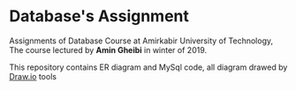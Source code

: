 # Database's Assignment
Assignments of Database Course at Amirkabir University of Technology, The course lectured by **Amin Gheibi** in winter of 2019.

This repository contains ER diagram and MySql code, all diagram drawed by [Draw.io](https://www.draw.io) tools
